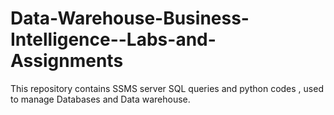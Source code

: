# Data-Warehouse-Business-Intelligence--Labs-and-Assignments
This repository contains SSMS server SQL queries and python codes , used to manage Databases and Data warehouse.
